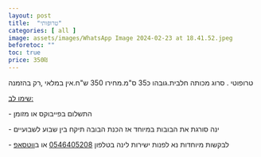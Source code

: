 ```yaml
---
layout: post
title:  "טרופותי"
categories: [ all ]
image: assets/images/WhatsApp Image 2024-02-23 at 18.41.52.jpeg
beforetoc: ""
toc: true
price: 350₪
---
```


טרופוטי . סרוג מכותה חלבית.גובהו כ35 ס"מ.מחירו 350 ש"ח.אין במלאי ,רק בהזמנה


<p><u>שימו לב:</u></p>
<p>- התשלום בפייבוקס או מזומן</p>
<p>- ינה סורגת את הבובות במיוחד אז הכנת הבובה תיקח בין שבוע לשבועיים<br></p>
<p>- לבקשות מיוחדות נא לפנות ישירות לינה בטלפון <a href="tel:0546405208" target="_blank">0546405208</a> או ב<a href="https://wa.me/972546405208?text=שלום, בקשר לרעשן נעים לתינוקות נראה מעניין מאוד" target="_blank">ווטסאפ</a></p>